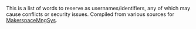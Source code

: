 This is a list of words to reserve as usernames/identifiers, any of which may cause conflicts or security issues. Compiled from various sources for [MakerspaceMngSys](https://github.com/SparkMakerspace/MakerspaceMngSys).